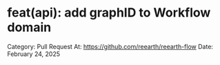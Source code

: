 # feat(api): add graphID to Workflow domain

Category: Pull Request
At: https://github.com/reearth/reearth-flow
Date: February 24, 2025
